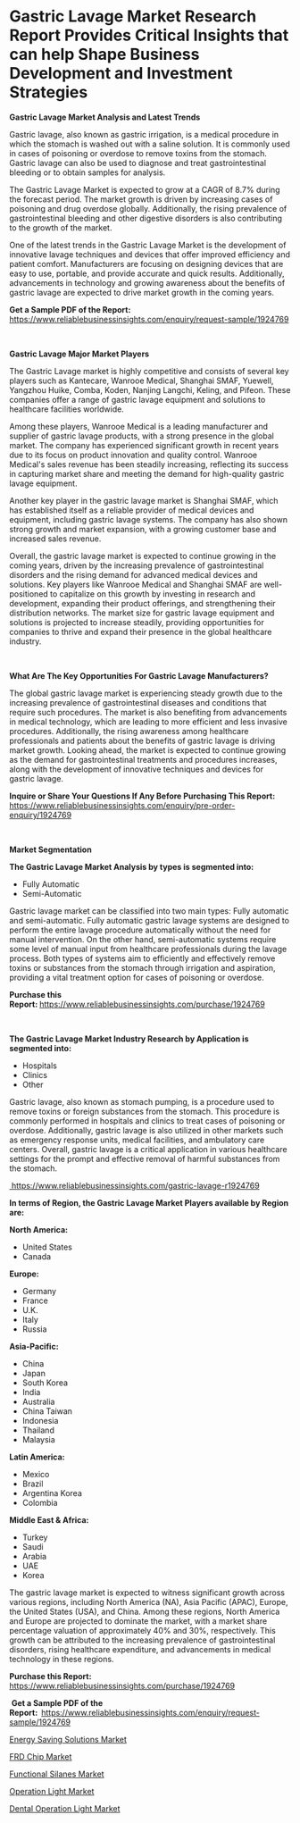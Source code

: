 <p><h1>Gastric Lavage Market Research Report Provides Critical Insights that can help Shape Business Development and Investment Strategies</h1></p><p><strong>Gastric Lavage Market Analysis and Latest Trends</strong></p>
<p><p>Gastric lavage, also known as gastric irrigation, is a medical procedure in which the stomach is washed out with a saline solution. It is commonly used in cases of poisoning or overdose to remove toxins from the stomach. Gastric lavage can also be used to diagnose and treat gastrointestinal bleeding or to obtain samples for analysis.</p><p>The Gastric Lavage Market is expected to grow at a CAGR of 8.7% during the forecast period. The market growth is driven by increasing cases of poisoning and drug overdose globally. Additionally, the rising prevalence of gastrointestinal bleeding and other digestive disorders is also contributing to the growth of the market.</p><p>One of the latest trends in the Gastric Lavage Market is the development of innovative lavage techniques and devices that offer improved efficiency and patient comfort. Manufacturers are focusing on designing devices that are easy to use, portable, and provide accurate and quick results. Additionally, advancements in technology and growing awareness about the benefits of gastric lavage are expected to drive market growth in the coming years.</p></p>
<p><strong>Get a Sample PDF of the Report:&nbsp;</strong> <a href="https://www.reliablebusinessinsights.com/enquiry/request-sample/1924769">https://www.reliablebusinessinsights.com/enquiry/request-sample/1924769</a></p>
<p>&nbsp;</p>
<p><strong>Gastric Lavage Major Market Players</strong></p>
<p><p>The Gastric Lavage market is highly competitive and consists of several key players such as Kantecare, Wanrooe Medical, Shanghai SMAF, Yuewell, Yangzhou Huike, Comba, Koden, Nanjing Langchi, Keling, and Pifeon. These companies offer a range of gastric lavage equipment and solutions to healthcare facilities worldwide.</p><p>Among these players, Wanrooe Medical is a leading manufacturer and supplier of gastric lavage products, with a strong presence in the global market. The company has experienced significant growth in recent years due to its focus on product innovation and quality control. Wanrooe Medical's sales revenue has been steadily increasing, reflecting its success in capturing market share and meeting the demand for high-quality gastric lavage equipment.</p><p>Another key player in the gastric lavage market is Shanghai SMAF, which has established itself as a reliable provider of medical devices and equipment, including gastric lavage systems. The company has also shown strong growth and market expansion, with a growing customer base and increased sales revenue.</p><p>Overall, the gastric lavage market is expected to continue growing in the coming years, driven by the increasing prevalence of gastrointestinal disorders and the rising demand for advanced medical devices and solutions. Key players like Wanrooe Medical and Shanghai SMAF are well-positioned to capitalize on this growth by investing in research and development, expanding their product offerings, and strengthening their distribution networks. The market size for gastric lavage equipment and solutions is projected to increase steadily, providing opportunities for companies to thrive and expand their presence in the global healthcare industry.</p></p>
<p>&nbsp;</p>
<p><strong>What Are The Key Opportunities For Gastric Lavage Manufacturers?</strong></p>
<p><p>The global gastric lavage market is experiencing steady growth due to the increasing prevalence of gastrointestinal diseases and conditions that require such procedures. The market is also benefiting from advancements in medical technology, which are leading to more efficient and less invasive procedures. Additionally, the rising awareness among healthcare professionals and patients about the benefits of gastric lavage is driving market growth. Looking ahead, the market is expected to continue growing as the demand for gastrointestinal treatments and procedures increases, along with the development of innovative techniques and devices for gastric lavage.</p></p>
<p><strong>Inquire or Share Your Questions If Any Before Purchasing This Report:</strong> <a href="https://www.reliablebusinessinsights.com/enquiry/pre-order-enquiry/1924769">https://www.reliablebusinessinsights.com/enquiry/pre-order-enquiry/1924769</a></p>
<p>&nbsp;</p>
<p><strong>Market Segmentation</strong></p>
<p><strong>The Gastric Lavage Market Analysis by types is segmented into:</strong></p>
<p><ul><li>Fully Automatic</li><li>Semi-Automatic</li></ul></p>
<p><p>Gastric lavage market can be classified into two main types: Fully automatic and semi-automatic. Fully automatic gastric lavage systems are designed to perform the entire lavage procedure automatically without the need for manual intervention. On the other hand, semi-automatic systems require some level of manual input from healthcare professionals during the lavage process. Both types of systems aim to efficiently and effectively remove toxins or substances from the stomach through irrigation and aspiration, providing a vital treatment option for cases of poisoning or overdose.</p></p>
<p><strong>Purchase this Report:&nbsp;</strong><a href="https://www.reliablebusinessinsights.com/purchase/1924769">https://www.reliablebusinessinsights.com/purchase/1924769</a></p>
<p>&nbsp;</p>
<p><strong>The Gastric Lavage Market Industry Research by Application is segmented into:</strong></p>
<p><ul><li>Hospitals</li><li>Clinics</li><li>Other</li></ul></p>
<p><p>Gastric lavage, also known as stomach pumping, is a procedure used to remove toxins or foreign substances from the stomach. This procedure is commonly performed in hospitals and clinics to treat cases of poisoning or overdose. Additionally, gastric lavage is also utilized in other markets such as emergency response units, medical facilities, and ambulatory care centers. Overall, gastric lavage is a critical application in various healthcare settings for the prompt and effective removal of harmful substances from the stomach.</p></p>
<p><a href="https://www.reliablebusinessinsights.com/gastric-lavage-r1924769">&nbsp;https://www.reliablebusinessinsights.com/gastric-lavage-r1924769</a></p>
<p><strong>In terms of Region, the Gastric Lavage Market Players available by Region are:</strong></p>
<p>
    <p> <strong> North America: </strong>
        <ul>
            <li>United States</li>
            <li>Canada</li>
        </ul>
        </p> 
    <p> <strong> Europe: </strong>
        <ul>
            <li>Germany</li>
            <li>France</li>
            <li>U.K.</li>
            <li>Italy</li>
            <li>Russia</li>
        </ul>
        </p> 
    <p> <strong> Asia-Pacific: </strong>
        <ul>
            <li>China</li>
            <li>Japan</li>
            <li>South Korea</li>
            <li>India</li>
            <li>Australia</li>
            <li>China Taiwan</li>
            <li>Indonesia</li>
            <li>Thailand</li>
            <li>Malaysia</li>
        </ul>
        </p> 
    <p> <strong> Latin America: </strong>
        <ul>
            <li>Mexico</li>
            <li>Brazil</li>
            <li>Argentina Korea</li>
            <li>Colombia</li>
        </ul>
        </p> 
    <p> <strong> Middle East & Africa: </strong>
        <ul>
            <li>Turkey</li>
            <li>Saudi</li>
            <li>Arabia</li>
            <li>UAE</li>
            <li>Korea</li>
        </ul>
    </p>
    </p>
<p><p>The gastric lavage market is expected to witness significant growth across various regions, including North America (NA), Asia Pacific (APAC), Europe, the United States (USA), and China. Among these regions, North America and Europe are projected to dominate the market, with a market share percentage valuation of approximately 40% and 30%, respectively. This growth can be attributed to the increasing prevalence of gastrointestinal disorders, rising healthcare expenditure, and advancements in medical technology in these regions.</p></p>
<p><strong>Purchase this Report: </strong><a href="https://www.reliablebusinessinsights.com/purchase/1924769">https://www.reliablebusinessinsights.com/purchase/1924769</a></p>
<p>&nbsp;<strong>Get a Sample PDF of the Report:&nbsp;&nbsp;</strong><a href="https://www.reliablebusinessinsights.com/enquiry/request-sample/1924769">https://www.reliablebusinessinsights.com/enquiry/request-sample/1924769</a></p>
<p><strong></strong></p>
<p><p><a href="https://issuu.com/reportprime-2/docs/energy-saving-solutions-market-size-2030.pptx">Energy Saving Solutions Market</a></p><p><a href="https://medium.com/@nathalelly87957/frd-chip-market-size-share-analysis-growth-trends-forecasts-2024-2031-6b2dd705f4c1">FRD Chip Market</a></p><p><a href="https://www.linkedin.com/pulse/functional-silanes-market-forecast-global-trends-analysis-from-nyukf?trackingId=eFaCEj4dSlCXVUpJ6xqp%2BA%3D%3D">Functional Silanes Market</a></p><p><a href="https://github.com/hrhzhypq19/Market-Research-Report-List-1/blob/main/operation-light-market.md">Operation Light Market</a></p><p><a href="https://github.com/LarryPearsongXXfvf/Market-Research-Report-List-1/blob/main/dental-operation-light-market.md">Dental Operation Light Market</a></p></p>